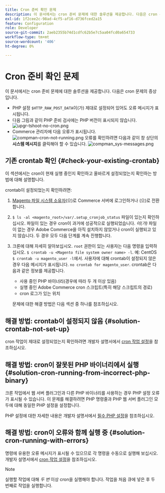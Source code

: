 ```yaml
---
title: Cron 준비 확인 문제
description: 이 문서에서는 cron 준비 문제에 대한 솔루션을 제공합니다. 다음은 cron 문제의 증상입니다.
exl-id: 1f2cee2c-98ad-4cf5-af16-d736fced2a15
feature: Configuration
role: Developer
source-git-commit: 2aeb2355b74d1cdfc62b5e7c5aa04fcd0a654733
workflow-type: tm+mt
source-wordcount: '406'
ht-degree: 0%

---
```


# Cron 준비 확인 문제

이 문서에서는 cron 준비 문제에 대한 솔루션을 제공합니다. 다음은 cron 문제의 증상입니다.

* PHP 설정 `$HTTP_RAW_POST_DATA`이(가) 제대로 설정되어 있어도 오류 메시지가 표시됩니다.
* 다음 그림과 같이 PHP 준비 검사에는 PHP 버전이 표시되지 않습니다.
  ![upgr-tshoot-no-cron.png](assets/upgr-tshoot-no-cron.png)
* Commerce 관리자에 다음 오류가 표시됩니다.
  ![compman-cron-not-running.png](assets/compman-cron-not-running.png)
오류를 확인하려면 다음과 같이 창 상단의 **시스템 메시지**&#x200B;를 클릭해야 할 수 있습니다.
  ![compman_sys-messages.png](assets/compman_sys-messages.png)

## 기존 crontab 확인 {#check-your-existing-crontab}

이 섹션에서는 cron이 현재 실행 중인지 확인하고 올바르게 설정되었는지 확인하는 방법에 대해 설명합니다.

crontab이 설정되었는지 확인하려면:

1. [Magento 파일 시스템 소유자](https://experienceleague.adobe.com/en/docs/commerce-operations/installation-guide/prerequisites/file-system/overview)(으)로 Commerce 서버에 로그인하거나 (으)로 전환합니다.
1. `$ ls -al <magento_root>/var/.setup_cronjob_status` 파일이 있는지 확인하십시오. 파일이 있는 경우 cron이 과거에 성공적으로 실행되었습니다. *이(가)* 파일이 없는 경우 Adobe Commerce을 아직 설치하지 않았거나 cron이 실행되고 있지 않습니다. 두 경우 모두 다음 단계를 계속 진행합니다.
1. 크론에 대해 자세히 알아보십시오. `root` 권한이 있는 사용자는 다음 명령을 입력하십시오. `$ crontab -u <Magento file system owner name> -l`. 예: CentOS `$ crontab -u magento_user -l`에서. 사용자에 대해 crontab이 설정되지 않은 경우 다음 메시지가 표시됩니다.    `no crontab for magento_user`. crontab은 다음과 같은 정보를 제공합니다.
   * 사용 중인 PHP 바이너리(경우에 따라 두 개 이상 있음)
   * 실행 중인 Adobe Commerce cron 스크립트(특히 해당 스크립트의 경로)
   * cron 로그가 있는 위치

   문제에 대한 해결 방법은 다음 섹션 중 하나를 참조하십시오.

## 해결 방법: crontab이 설정되지 않음 {#solution-crontab-not-set-up}

cron 작업이 제대로 설정되었는지 확인하려면 개발자 설명서에서 [cron 작업 설정](https://experienceleague.adobe.com/en/docs/commerce-operations/installation-guide/next-steps/configuration)을 참조하십시오.

## 해결 방법: cron이 잘못된 PHP 바이너리에서 실행 {#solution-cron-running-from-incorrect-php-binary}

크론 작업에서 웹 서버 플러그인과 다른 PHP 바이너리를 사용하는 경우 PHP 설정 오류가 표시될 수 있습니다. 이 문제를 해결하려면 PHP 명령줄과 PHP 웹 서버 플러그인 모두에 대해 동일한 PHP 설정을 설정합니다.

PHP 설정에 대한 자세한 내용은 개발자 설명서에서 [필수 PHP 설정](https://experienceleague.adobe.com/en/docs/commerce-operations/installation-guide/prerequisites/php-settings)을 참조하십시오.

## 해결 방법: cron이 오류와 함께 실행 중 {#solution-cron-running-with-errors}

명령에 유용한 오류 메시지가 표시될 수 있으므로 각 명령을 수동으로 실행해 보십시오. 개발자 설명서에서 [cron 작업 설정](https://experienceleague.adobe.com/en/docs/commerce-operations/installation-guide/next-steps/configuration)을 참조하십시오.

>[!NOTE]
>
>실행할 작업에 대해 *두 번* 이상 cron을 실행해야 합니다. 작업을 처음 큐에 넣은 후 두 번째로 작업을 실행합니다.
